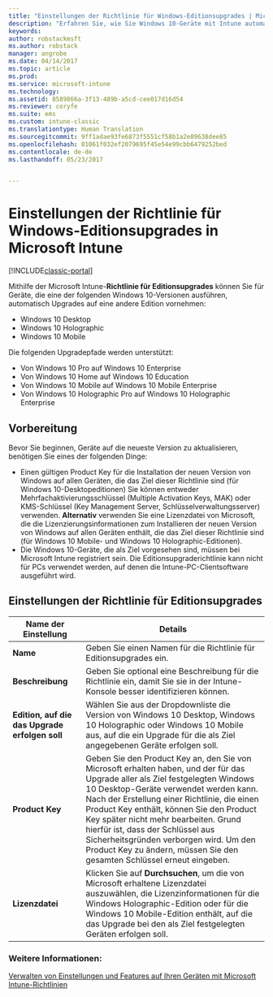 ```yaml
---
title: "Einstellungen der Richtlinie für Windows-Editionsupgrades | Microsoft-Dokumentation"
description: "Erfahren Sie, wie Sie Windows 10-Geräte mit Intune automatisch auf eine andere Version aktualisieren."
keywords: 
author: robstackmsft
ms.author: robstack
manager: angrobe
ms.date: 04/14/2017
ms.topic: article
ms.prod: 
ms.service: microsoft-intune
ms.technology: 
ms.assetid: 8589866a-3f13-489b-a5cd-cee017d16d54
ms.reviewer: coryfe
ms.suite: ems
ms.custom: intune-classic
ms.translationtype: Human Translation
ms.sourcegitcommit: 9ff1adae93fe6873f5551cf58b1a2e89638dee85
ms.openlocfilehash: 81061f032ef2079695f45e54e99cbb6479252bed
ms.contentlocale: de-de
ms.lasthandoff: 05/23/2017


---
```


# <a name="windows-edition-upgrade-policy-settings-in-microsoft-intune"></a>Einstellungen der Richtlinie für Windows-Editionsupgrades in Microsoft Intune

[!INCLUDE[classic-portal](../includes/classic-portal.md)]

Mithilfe der Microsoft Intune-**Richtlinie für Editionsupgrades** können Sie für Geräte, die eine der folgenden Windows 10-Versionen ausführen, automatisch Upgrades auf eine andere Edition vornehmen:
* Windows 10 Desktop
* Windows 10 Holographic
* Windows 10 Mobile

Die folgenden Upgradepfade werden unterstützt:
- Von Windows 10 Pro auf Windows 10 Enterprise
- Von Windows 10 Home auf Windows 10 Education
- Von Windows 10 Mobile auf Windows 10 Mobile Enterprise
- Von Windows 10 Holographic Pro auf Windows 10 Holographic Enterprise

## <a name="before-you-start"></a>Vorbereitung
Bevor Sie beginnen, Geräte auf die neueste Version zu aktualisieren, benötigen Sie eines der folgenden Dinge:
* Einen gültigen Product Key für die Installation der neuen Version von Windows auf allen Geräten, die das Ziel dieser Richtlinie sind (für Windows 10-Desktopeditionen) Sie können entweder Mehrfachaktivierungsschlüssel (Multiple Activation Keys, MAK) oder KMS-Schlüssel (Key Management Server, Schlüsselverwaltungsserver) verwenden.
**Alternativ** verwenden Sie eine Lizenzdatei von Microsoft, die die Lizenzierungsinformationen zum Installieren der neuen Version von Windows auf allen Geräten enthält, die das Ziel dieser Richtlinie sind (für Windows 10 Mobile- und Windows 10 Holographic-Editionen).
* Die Windows 10-Geräte, die als Ziel vorgesehen sind, müssen bei Microsoft Intune registriert sein. Die Editionsupgraderichtlinie kann nicht für PCs verwendet werden, auf denen die Intune-PC-Clientsoftware ausgeführt wird.

## <a name="edition-upgrade-policy-settings"></a>Einstellungen der Richtlinie für Editionsupgrades

|Name der Einstellung|Details|
|-|-|
|**Name**|Geben Sie einen Namen für die Richtlinie für Editionsupgrades ein.|
|**Beschreibung**|Geben Sie optional eine Beschreibung für die Richtlinie ein, damit Sie sie in der Intune-Konsole besser identifizieren können.
|**Edition, auf die das Upgrade erfolgen soll**|Wählen Sie aus der Dropdownliste die Version von Windows 10 Desktop, Windows 10 Holographic oder Windows 10 Mobile aus, auf die ein Upgrade für die als Ziel angegebenen Geräte erfolgen soll.
|**Product Key**|Geben Sie den Product Key an, den Sie von Microsoft erhalten haben, und der für das Upgrade aller als Ziel festgelegten Windows 10 Desktop-Geräte verwendet werden kann.<br>Nach der Erstellung einer Richtlinie, die einen Product Key enthält, können Sie den Product Key später nicht mehr bearbeiten. Grund hierfür ist, dass der Schlüssel aus Sicherheitsgründen verborgen wird. Um den Product Key zu ändern, müssen Sie den gesamten Schlüssel erneut eingeben.
|**Lizenzdatei**|Klicken Sie auf **Durchsuchen**, um die von Microsoft erhaltene Lizenzdatei auszuwählen, die Lizenzinformationen für die Windows Holographic-Edition oder für die Windows 10 Mobile-Edition enthält, auf die das Upgrade bei den als Ziel festgelegten Geräten erfolgen soll.

### <a name="see-also"></a>Weitere Informationen:
[Verwalten von Einstellungen und Features auf Ihren Geräten mit Microsoft Intune-Richtlinien](manage-settings-and-features-on-your-devices-with-microsoft-intune-policies.md)

